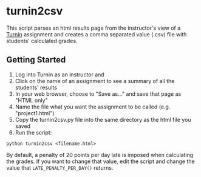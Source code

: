 # turnin2csv

This script parses an html results page from the instructor's view of a [Turnin](https://turnin.ecst.csuchico.edu) assignment and creates a comma separated value (.csv) file with students' calculated grades.

## Getting Started

1. Log into Turnin as an instructor and 
2. Click on the name of an assignment to see a summary of all the students' results
3. In your web browser, choose to "Save as..." and save that page as "HTML only"
4. Name the file what you want the assignment to be called (e.g. "project1.html")
5. Copy the turnin2csv.py file into the same directory as the html file you saved
6. Run the script:

`python turnin2csv <filename.html>`

By default, a penalty of 20 points per day late is imposed when calculating the grades. If you want to change that value, edit the script and change the value that `LATE_PENALTY_PER_DAY()` returns.
